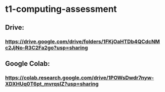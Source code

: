 # t1-computing-assessment

## Drive:
### https://drive.google.com/drive/folders/1FKjOaHTDb4QCdcNMc2JjNo-R3C2Fa2go?usp=sharing

## Google Colab:
### https://colab.research.google.com/drive/1POWsDwdr7nyw-XDXHUq0T6pt_mvrqslZ?usp=sharing
